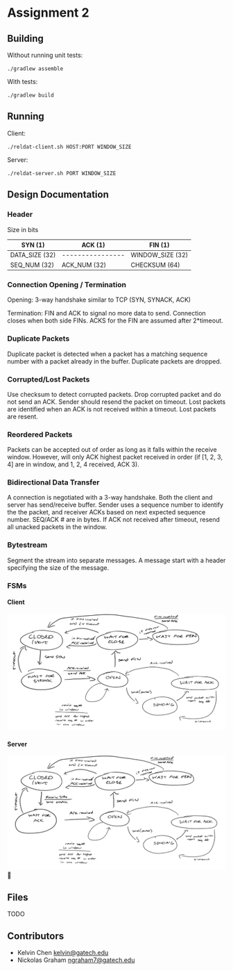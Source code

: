 # Assignment 2

## Building
Without running unit tests:

    ./gradlew assemble
    
With tests:

    ./gradlew build
    
## Running

Client:

    ./reldat-client.sh HOST:PORT WINDOW_SIZE

Server:

    ./reldat-server.sh PORT WINDOW_SIZE
    

## Design Documentation

### Header
Size in bits

SYN (1)        | ACK (1)          | FIN (1)
-------------- | ---------------- | ----------------
DATA_SIZE (32) | ---------------- | WINDOW_SIZE (32)
SEQ_NUM (32)   | ACK_NUM (32)     | CHECKSUM (64)


### Connection Opening / Termination
Opening: 3-way handshake similar to TCP (SYN, SYNACK, ACK)

Termination: FIN and ACK to signal no more data to send.
Connection closes when both side FINs. ACKS for the FIN
are assumed after 2*timeout.

### Duplicate Packets
Duplicate packet is detected when a packet has a matching
sequence number with a packet already in the buffer.
Duplicate packets are dropped.

### Corrupted/Lost Packets
Use checksum to detect corrupted packets. Drop corrupted
packet and do not send an ACK. Sender should resend the
packet on timeout. Lost packets are identified when an ACK
is not received within a timeout. Lost packets are resent.

### Reordered Packets
Packets can be accepted out of order as long as it falls
within the receive window. However, will only ACK highest
packet received in order (if [1, 2, 3, 4] are in window,
and 1, 2, 4 received, ACK 3).

### Bidirectional Data Transfer
A connection is negotiated with a 3-way handshake.
Both the client and server has send/receive buffer.
Sender uses a sequence number to identify the the packet,
and receiver ACKs based on next expected sequence number.
SEQ/ACK # are in bytes. If ACK not received after timeout,
resend all unacked packets in the window.

### Bytestream
Segment the stream into separate messages. A message
start with a header specifying the size of the message.

### FSMs

#### Client
![Client FSM](img/client-fsm.png)

#### Server
![Server FSM](img/server-fsm.png)

    
## Files
TODO

## Contributors
- Kelvin Chen <kelvin@gatech.edu>
- Nickolas Graham <ngraham7@gatech.edu>
